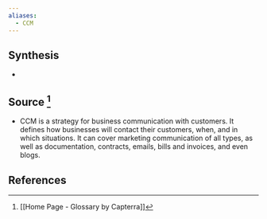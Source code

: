```yaml
---
aliases:
  - CCM
---
```

## Synthesis
- 
## Source [^1]
- CCM is a strategy for business communication with customers. It defines how businesses will contact their customers, when, and in which situations. It can cover marketing communication of all types, as well as documentation, contracts, emails, bills and invoices, and even blogs.
## References

[^1]: [[Home Page - Glossary by Capterra]]